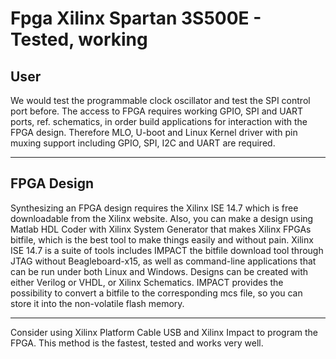   
# Fpga Xilinx Spartan 3S500E  - Tested, working

## User
We would test the programmable clock oscillator and test the SPI control port before. The access to FPGA requires working GPIO, SPI and UART ports, ref. schematics, in order build applications for interaction with the FPGA design. Therefore MLO, U-boot and Linux Kernel driver with pin muxing support including GPIO, SPI, I2C and UART are required.

------

## FPGA Design
Synthesizing an FPGA design requires the Xilinx ISE 14.7 which is free downloadable from the Xilinx website. Also, you can make a design using Matlab HDL Coder with Xilinx System Generator that makes Xilinx FPGAs bitfile, which is the best tool to make things easily and without pain.
Xilinx ISE 14.7 is a suite of tools includes IMPACT the bitfile download tool through JTAG without Beagleboard-x15, as well as command-line applications that can be run under both Linux and Windows. Designs can be created with either Verilog or VHDL, or Xilinx Schematics. IMPACT provides the possibility to convert a bitfile to the corresponding mcs file, so you can store it into the non-volatile flash memory.

------

Consider using Xilinx Platform Cable USB and Xilinx Impact to program the FPGA. This method is the fastest, tested and works very well.
